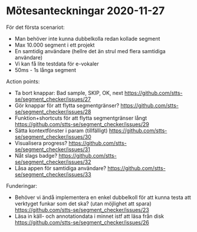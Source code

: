 # Mötesanteckningar 2020-11-27

För det första scenariot:
* Man behöver inte kunna dubbelkolla redan kollade segment
* Max 10.000 segment i ett projekt
* En samtidig användare (hellre det än strul med flera samtidiga användare)
* Vi kan få lite testdata för e-vokaler
* 50ms - 1s långa segment

Action points:
* Ta bort knappar: Bad sample, SKIP, OK, next https://github.com/stts-se/segment_checker/issues/27
* Gör knappar för att flytta segmentgränser? https://github.com/stts-se/segment_checker/issues/28
* Funktion+shortcuts för att flytta segmentgränser långt https://github.com/stts-se/segment_checker/issues/29
* Sätta kontextfönster i param (tillfälligt) https://github.com/stts-se/segment_checker/issues/30
* Visualisera progress? https://github.com/stts-se/segment_checker/issues/31
* Nåt slags badge? https://github.com/stts-se/segment_checker/issues/32
* Låsa appen för samtidiga användare? https://github.com/stts-se/segment_checker/issues/33

Funderingar:
* Behöver vi ändå implementera en enkel dubbelkoll för att kunna testa att verktyget funkar som det ska? (utan möjlighet att spara) https://github.com/stts-se/segment_checker/issues/23
* Läsa in käll- och annotationdata i minnet istf att läsa från disk https://github.com/stts-se/segment_checker/issues/26
